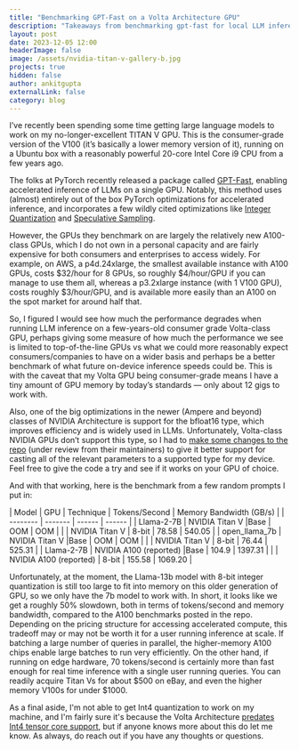 ```yaml
---
title: "Benchmarking GPT-Fast on a Volta Architecture GPU"
description: "Takeaways from benchmarking gpt-fast for local LLM inference on older hardware."
layout: post
date: 2023-12-05 12:00
headerImage: false
image: /assets/nvidia-titan-v-gallery-b.jpg
projects: true
hidden: false 
author: ankitgupta
externalLink: false
category: blog
---
```



I’ve recently been spending some time getting large language models to work on my no-longer-excellent TITAN V GPU. This is the consumer-grade version of the V100 (it’s basically a lower memory version of it), running on a Ubuntu box with a reasonably powerful 20-core Intel Core i9 CPU from a few years ago.

The folks at PyTorch recently released a package called [GPT-Fast](https://github.com/pytorch-labs/gpt-fast), enabling accelerated inference of LLMs on a single GPU. Notably, this method uses (almost) entirely out of the box PyTorch optimizations for accelerated inference, and incorporates a few wildly cited optimizations like [Integer Quantization](https://huggingface.co/docs/optimum/concept_guides/quantization) and [Speculative Sampling](https://arxiv.org/abs/2302.01318).

However, the GPUs they benchmark on are largely the relatively new A100-class GPUs, which I do not own in a personal capacity and are fairly expensive for both consumers and enterprises to access widely. For example, on AWS, a p4d.24xlarge, the smallest available instance with A100 GPUs, costs $32/hour for 8 GPUs, so roughly $4/hour/GPU if you can manage to use them all, whereas a p3.2xlarge instance (with 1 V100 GPU), costs roughly $3/hour/GPU, and is available more easily than an A100 on the spot market for around half that.

So, I figured I would see how much the performance degrades when running LLM inference on a few-years-old consumer grade Volta-class GPU, perhaps giving some measure of how much the performance we see is limited to top-of-the-line GPUs vs what we could more reasonably expect consumers/companies to have on a wider basis and perhaps be a better benchmark of what future on-device inference speeds could be. This is with the caveat that my Volta GPU being consumer-grade means I have a tiny amount of GPU memory by today’s standards — only about 12 gigs to work with.

Also, one of the big optimizations in the newer (Ampere and beyond) classes of NVIDIA Architecture is support for the bfloat16 type, which improves efficiency and is widely used in LLMs. Unfortunately, Volta-class NVIDIA GPUs don’t support this type, so I had to [make some changes to the repo](https://github.com/ankitvgupta/gpt-fast/commit/c9a35e8a3c061e582ce341b259f34b983022b48d) (under review from their maintainers) to give it better support for casting all of the relevant parameters to a supported type for my device. Feel free to give the code a try and see if it works on your GPU of choice.

And with that working, here is the benchmark from a few random prompts I put in:

| Model    | GPU | Technique | Tokens/Second | Memory Bandwidth (GB/s) |
| -------- | ------- | ------ | ------ |
| Llama-2-7B  | NVIDIA Titan V |Base    |  OOM  | OOM |
|           | NVIDIA Titan V | 8-bit   | 78.58   | 540.05 |
| open_llama_7b  | NVIDIA Titan V |Base    |  OOM  | OOM |
|           | NVIDIA Titan V | 8-bit   | 76.44   | 525.31 |
| Llama-2-7B  | NVIDIA A100 (reported) |Base    |  104.9  | 1397.31 |
|           | NVIDIA A100 (reported) | 8-bit   | 155.58   | 1069.20 |

Unfortunately, at the moment, the Llama-13b model with 8-bit integer quantization is still too large to fit into memory on this older generation of GPU, so we only have the 7b model to work with. In short, it looks like we get a roughly 50% slowdown, both in terms of tokens/second and memory bandwidth, compared to the A100 benchmarks posted in the repo. Depending on the pricing structure for accessing accelerated compute, this tradeoff may or may not be worth it for a user running inference at scale. If batching a large number of queries in parallel, the higher-memory A100 chips enable large batches to run very efficiently. On the other hand, if running on edge hardware, 70 tokens/second is certainly more than fast enough for real time inference with a single user running queries. You can readily acquire Titan Vs for about $500 on eBay, and even the higher memory V100s for under $1000.

As a final aside, I'm not able to get Int4 quantization to work on my machine, and I'm fairly sure it's because the Volta Architecture [predates Int4 tensor core support](https://en.wikipedia.org/w/index.php?title=Volta_(microarchitecture)&oldid=1181141308), but if anyone knows more about this do let me know. As always, do reach out if you have any thoughts or questions.

